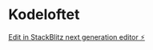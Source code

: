 # Kodeloftet

[Edit in StackBlitz next generation editor ⚡️](https://stackblitz.com/~/github.com/amaliebernes/Kodeloftet)